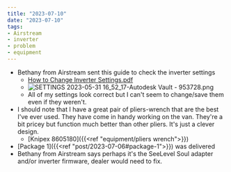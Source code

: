 ```yaml
---
title: "2023-07-10"
date: "2023-07-10"
tags:
- Airstream
- inverter
- problem
- equipment
---
```

- Bethany from Airstream sent this guide to check the inverter settings
	- [How to Change Inverter Settings.pdf](/assets/How_to_Change_Inverter_Settings_1688993760023_0.pdf)
	- ![SETTINGS 2023-05-31 16_52_17-Autodesk Vault - 953728.png](/assets/SETTINGS_2023-05-31_16_52_17-Autodesk_Vault_-_953728_1688993901642_0.png)
	- All of my settings look correct but I can't seem to change/save them even if they weren't.
- I should note that I have a great pair of pliers-wrench that are the best I've ever used. They have come in handy working on the van. They're a bit pricey but function much better than other pliers. It's just a clever design.
	- [Knipex 8605180]({{<ref "equipment/pliers wrench">}})
- [Package 1]({{<ref "post/2023-07-06#package-1">}}) was delivered
- Bethany from Airstream says perhaps it's the SeeLevel Soul adapter and/or inverter firmware, dealer would need to fix.